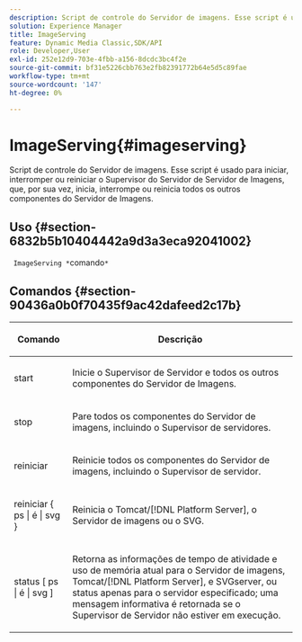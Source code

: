 ```yaml
---
description: Script de controle do Servidor de imagens. Esse script é usado para iniciar, interromper ou reiniciar o Supervisor do Servidor de Servidor de Imagens, que, por sua vez, inicia, interrompe ou reinicia todos os outros componentes do Servidor de Imagens.
solution: Experience Manager
title: ImageServing
feature: Dynamic Media Classic,SDK/API
role: Developer,User
exl-id: 252e12d9-703e-4fbb-a156-8dcdc3bc4f2e
source-git-commit: bf31e5226cbb763e2fb82391772b64e5d5c89fae
workflow-type: tm+mt
source-wordcount: '147'
ht-degree: 0%

---
```


# ImageServing{#imageserving}

Script de controle do Servidor de imagens. Esse script é usado para iniciar, interromper ou reiniciar o Supervisor do Servidor de Servidor de Imagens, que, por sua vez, inicia, interrompe ou reinicia todos os outros componentes do Servidor de Imagens.

## Uso {#section-6832b5b10404442a9d3a3eca92041002}

` ImageServing *`comando`*`

## Comandos {#section-90436a0b0f70435f9ac42dafeed2c17b}

<table id="table_692C6A043F9747C88929FF20373EC88C"> 
 <thead> 
  <tr> 
   <th colname="col1" class="entry"> <p>Comando </p> </th> 
   <th colname="col2" class="entry"> <p>Descrição </p> </th> 
  </tr> 
 </thead>
 <tbody> 
  <tr> 
   <td colname="col1"> <p> <span class="codeph"> start </span> </p> </td> 
   <td colname="col2"> <p> Inicie o Supervisor de Servidor e todos os outros componentes do Servidor de Imagens. </p> </td> 
  </tr> 
  <tr> 
   <td colname="col1"> <p> <span class="codeph"> stop </span> </p> </td> 
   <td colname="col2"> <p> Pare todos os componentes do Servidor de imagens, incluindo o Supervisor de servidores. </p> </td> 
  </tr> 
  <tr> 
   <td colname="col1"> <p> <span class="codeph"> reiniciar </span> </p> </td> 
   <td colname="col2"> <p>Reinicie todos os componentes do Servidor de imagens, incluindo o Supervisor de servidor. </p> </td> 
  </tr> 
  <tr> 
   <td colname="col1"> <p> <span class="codeph"> reiniciar { ps | é | svg } </span> </p> </td> 
   <td colname="col2"> <p> Reinicia o Tomcat/[!DNL Platform Server], o Servidor de imagens ou o SVG. </p> </td> 
  </tr> 
  <tr> 
   <td colname="col1"> <p> <span class="codeph"> status [ ps | é | svg ] </span> </p> </td> 
   <td colname="col2"> <p>Retorna as informações de tempo de atividade e uso de memória atual para o Servidor de imagens, Tomcat/[!DNL Platform Server], e SVGserver, ou status apenas para o servidor especificado; uma mensagem informativa é retornada se o Supervisor de Servidor não estiver em execução. </p> </td> 
  </tr> 
 </tbody> 
</table>
